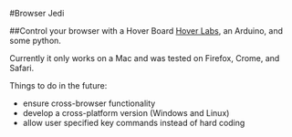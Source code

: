 #Browser Jedi

##Control your browser with a Hover Board [Hover Labs](http://www.hoverlabs.co), an Arduino, and some python.

Currently it only works on a Mac and was tested on Firefox, Crome, and Safari.

Things to do in the future:
- ensure cross-browser functionality
- develop a cross-platform version (Windows and Linux)
- allow user specified key commands instead of hard coding